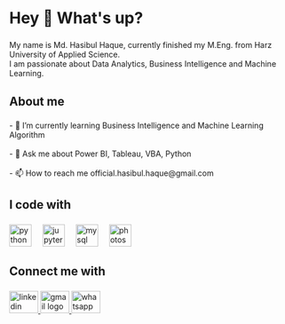 <h1 align="left">Hey 👋 What's up?</h1>

###

<p align="left">My name is Md. Hasibul Haque, currently finished my M.Eng. from Harz University of Applied Science.<br>I am passionate about Data Analytics, Business Intelligence  and Machine Learning.</p>

###

<h2 align="left">About me</h2>

###

<p align="left">- 🌱 I’m currently learning Business Intelligence and Machine Learning Algorithm<br><br>- 💬 Ask me about Power BI, Tableau, VBA, Python<br><br>- 📫 How to reach me official.hasibul.haque@gmail.com</p>

###

<h2 align="left">I code with</h2>

###

<div align="left">
  <img src="https://cdn.jsdelivr.net/gh/devicons/devicon/icons/python/python-original.svg" height="40" alt="python logo"  />
  <img width="12" />
  <img src="https://cdn.jsdelivr.net/gh/devicons/devicon/icons/jupyter/jupyter-original.svg" height="40" alt="jupyter logo"  />
  <img width="12" />
  <img src="https://cdn.jsdelivr.net/gh/devicons/devicon/icons/mysql/mysql-original.svg" height="40" alt="mysql logo"  />
  <img width="12" />
  <img src="https://cdn.jsdelivr.net/gh/devicons/devicon/icons/photoshop/photoshop-plain.svg" height="40" alt="photoshop logo"  />
</div>

###

<h2 align="left">Connect me with</h2>

###

<div align="left">
  <a href="https://www.linkedin.com/in/h-haque/" target="_blank">
    <img src="https://raw.githubusercontent.com/maurodesouza/profile-readme-generator/master/src/assets/icons/social/linkedin/default.svg" width="52" height="40" alt="linkedin logo"  />
  </a>
  <a href="official.hasibul.haque@gmail.com" target="_blank">
    <img src="https://raw.githubusercontent.com/maurodesouza/profile-readme-generator/master/src/assets/icons/social/gmail/default.svg" width="52" height="40" alt="gmail logo"  />
  </a>
  <a href="+4915906811994" target="_blank">
    <img src="https://raw.githubusercontent.com/maurodesouza/profile-readme-generator/master/src/assets/icons/social/whatsapp/default.svg" width="52" height="40" alt="whatsapp logo"  />
  </a>
</div>

###
